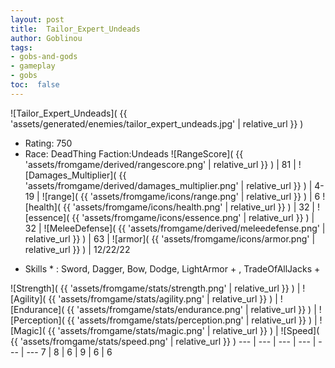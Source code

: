 ```yaml
---
layout: post
title:  Tailor_Expert_Undeads
author: Goblinou
tags:
- gobs-and-gods
- gameplay
- gobs
toc:  false
---
```


![Tailor_Expert_Undeads]( {{ 'assets/generated/enemies/tailor_expert_undeads.jpg' | relative_url }} )
- Rating: 750
- Race: DeadThing  Faction:Undeads
![RangeScore]( {{ 'assets/fromgame/derived/rangescore.png' | relative_url }} ) | 81 | ![Damages_Multiplier]( {{ 'assets/fromgame/derived/damages_multiplier.png' | relative_url }} ) | 4-19 | ![range]( {{ 'assets/fromgame/icons/range.png' | relative_url }} ) | 6
![health]( {{ 'assets/fromgame/icons/health.png' | relative_url }} ) | 32 | ![essence]( {{ 'assets/fromgame/icons/essence.png' | relative_url }} ) | 32 | ![MeleeDefense]( {{ 'assets/fromgame/derived/meleedefense.png' | relative_url }} ) | 63 | ![armor]( {{ 'assets/fromgame/icons/armor.png' | relative_url }} ) | 12/22/22
* Skills * : Sword, Dagger, Bow, Dodge, LightArmor + , TradeOfAllJacks + 

![Strength]( {{ 'assets/fromgame/stats/strength.png' | relative_url }} ) | ![Agility]( {{ 'assets/fromgame/stats/agility.png' | relative_url }} ) | ![Endurance]( {{ 'assets/fromgame/stats/endurance.png' | relative_url }} ) | ![Perception]( {{ 'assets/fromgame/stats/perception.png' | relative_url }} ) | ![Magic]( {{ 'assets/fromgame/stats/magic.png' | relative_url }} ) | ![Speed]( {{ 'assets/fromgame/stats/speed.png' | relative_url }} )
--- | --- | --- | --- | --- | ---
7 | 8 | 6 | 9 | 6 | 6
